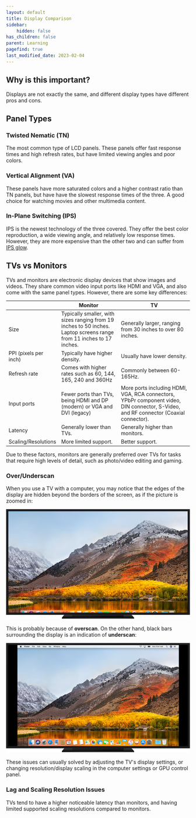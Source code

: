 ```yaml
---
layout: default
title: Display Comparison
sidebar:
    hidden: false
has_children: false
parent: Learning
pagefind: true
last_modified_date: 2023-02-04
---
```




## Why is this important?
Displays are not exactly the same, and different display types have different pros and cons.

## Panel Types

### Twisted Nematic (TN)
The most common type of LCD panels. These panels offer fast response times and high refresh rates, but have limited viewing angles and poor colors.

### Vertical Alignment (VA)
These panels have more saturated colors and a higher contrast ratio than TN panels, but have have the slowest response times of the three. A good choice for watching movies and other multimedia content.

### In-Plane Switching (IPS)
IPS is the newest technology of the three covered. They offer the best color reproduction, a wide viewing angle, and relatively low response times. However, they are more expensive than the other two and can suffer from [IPS glow](https://www.displayninja.com/what-is-ips-glow-and-how-can-i-reduce-it/). 

## TVs vs Monitors
TVs and monitors are electronic display devices that show images and videos. They share common video input ports like HDMI and VGA, and also come with the same panel types. However, there are some key differences:

|  | Monitor | TV |
| ---- | ---- | ---- |
| Size | Typically smaller, with sizes ranging from 19 inches to 50 inches. Laptop screens range from 11 inches to 17 inches. | Generally larger, ranging from 30 inches to over 80 inches. |
| PPI (pixels per inch) | Typically have higher density. | Usually have lower density. |
| Refresh rate | Comes with higher rates such as 60, 144, 165, 240 and 360Hz | Commonly between 60-165Hz. |
| Input ports | Fewer ports than TVs, being HDMI and DP (modern) or VGA and DVI (legacy) | More ports including HDMI, VGA, RCA connectors, YPbPr component video, DIN connector, S-Video, and RF connector (Coaxial connector). |
| Latency | Generally lower than TVs. | Generally higher than monitors. |
| Scaling/Resolutions | More limited support. | Better support. |

Due to these factors, monitors are generally preferred over TVs for tasks that require high levels of detail, such as photo/video editing and gaming.

### Over/Underscan
When you use a TV with a computer, you may notice that the edges of the display are hidden beyond the borders of the screen, as if the picture is zoomed in:

![overscan](../../../assets/Display-Comparison/desktop-overscan.jpg)

This is probably because of **overscan**. On the other hand, black bars surrounding the display is an indication of **underscan**:

![underscan](../../../assets/Display-Comparison/desktop-underscan.jpg)

These issues can usually solved by adjusting the TV's display settings, or changing resolution/display scaling in the computer settings or GPU control panel.

### Lag and Scaling Resolution Issues
TVs tend to have a higher noticeable latency than monitors, and having limited supported scaling resolutions compared to monitors.

